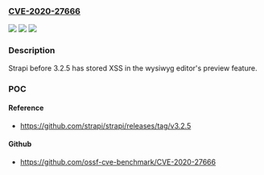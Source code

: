 ### [CVE-2020-27666](https://cve.mitre.org/cgi-bin/cvename.cgi?name=CVE-2020-27666)
![](https://img.shields.io/static/v1?label=Product&message=n%2Fa&color=blue)
![](https://img.shields.io/static/v1?label=Version&message=n%2Fa&color=blue)
![](https://img.shields.io/static/v1?label=Vulnerability&message=n%2Fa&color=brighgreen)

### Description

Strapi before 3.2.5 has stored XSS in the wysiwyg editor's preview feature.

### POC

#### Reference
- https://github.com/strapi/strapi/releases/tag/v3.2.5

#### Github
- https://github.com/ossf-cve-benchmark/CVE-2020-27666

